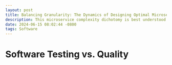 ```yaml
---
layout: post
title: Balancing Granularity: The Dynamics of Designing Optimal Microservices
description: This microservice complexity dichotomy is best understood through two opposing lenses — the granularity disintegrators and the granularity integrators
date: 2024-06-15 08:02:44 -0800
tags: Software
---
```


# Software Testing vs. Quality
